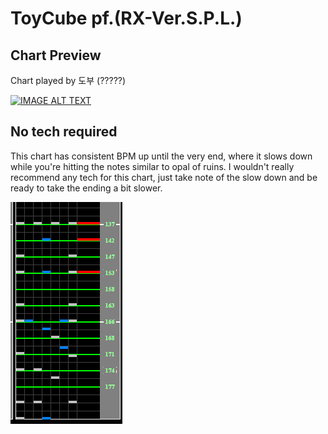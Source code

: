 # ToyCube pf.(RX-Ver.S.P.L.)

## Chart Preview
Chart played by 도부 (?????)

[![IMAGE ALT TEXT](http://img.youtube.com/vi/xGoFc2yzEIA/0.jpg)](https://youtu.be/xGoFc2yzEIA?t=122 "[beatmania IIDX 26 Rootage] ToyCube pf.(RX-Ver.S.P.L.) (SPA 9)")

## No tech required

This chart has consistent BPM up until the very end, where it slows down while you're hitting the notes similar to opal of ruins. I wouldn't really recommend any tech for this chart, just take note of the slow down and be ready to take the ending a bit slower.

![ToyCube](ToyC.png "ToyCube Soflan")